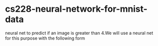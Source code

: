 # cs228-neural-network-for-mnist-data
neural net to predict if an image is greater than 4.We will use a neural net for this purpose with the following form
